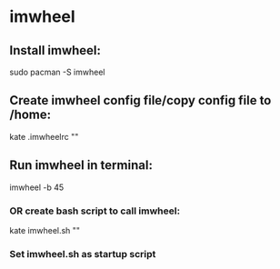 # imwheel
## Install imwheel:
sudo pacman -S imwheel

## Create imwheel config file/copy config file to /home:
kate .imwheelrc
""

## Run imwheel in terminal:
imwheel -b 45

### OR create bash script to call imwheel:
kate imwheel.sh
""

### Set imwheel.sh as startup script
